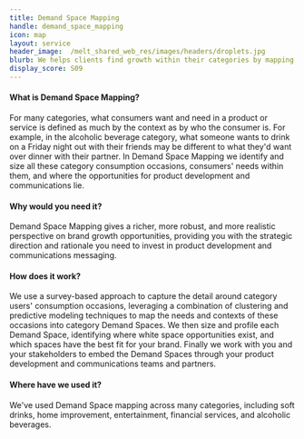 ```yaml
---
title: Demand Space Mapping
handle: demand_space_mapping
icon: map
layout: service
header_image:  /melt_shared_web_res/images/headers/droplets.jpg
blurb: We helps clients find growth within their categories by mapping existing and emerging consumer demand.
display_score: S09
---
```


#### What is Demand Space Mapping?

For many categories, what consumers want and need in a product or service is defined as much by the context as by who the consumer is. For example, in the alcoholic beverage category, what someone wants to drink on a Friday night out with their friends may be different to what they'd want over dinner with their partner. In Demand Space Mapping we identify and size all these category consumption occasions, consumers' needs within them, and where the opportunities for product development and communications lie.

#### Why would you need it?

Demand Space Mapping gives a richer, more robust, and more realistic perspective on brand growth opportunities, providing you with the strategic direction and rationale you need to invest in product development and communications messaging.  

#### How does it work?

We use a survey-based approach to capture the detail around category users' consumption occasions, leveraging a combination of clustering and predictive modeling techniques to map the needs and contexts of these occasions into category Demand Spaces. We then size and profile each Demand Space, identifying where white space opportunities exist, and which spaces have the best fit for your brand. Finally we work with you and your stakeholders to embed the Demand Spaces through your product development and communications teams and partners.

#### Where have we used it?

We've used Demand Space mapping across many categories, including soft drinks, home improvement, entertainment, financial services, and alcoholic beverages.
